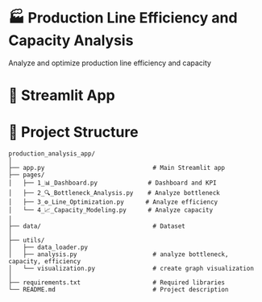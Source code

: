 # 🏭 Production Line Efficiency and Capacity Analysis
Analyze and optimize production line efficiency and capacity

# 🔗 Streamlit App


# 🧠 Project Structure
```plaintext
production_analysis_app/
│
├── app.py                              # Main Streamlit app
├── pages/
│   ├── 1_📊_Dashboard.py              # Dashboard and KPI
│   ├── 2_🔍_Bottleneck_Analysis.py    # Analyze bottleneck
│   ├── 3_⚙️_Line_Optimization.py      # Analyze efficiency
│   └── 4_📈_Capacity_Modeling.py      # Analyze capacity
│
├── data/                               # Dataset
│
├── utils/
│   ├── data_loader.py                  
│   ├── analysis.py                     # analyze bottleneck, capacity, efficiency
│   └── visualization.py                # create graph visualization
│
├── requirements.txt                    # Required libraries
└── README.md                           # Project description

```
